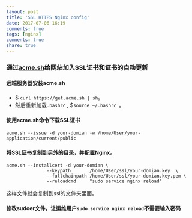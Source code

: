 ```yaml
---
layout: post
title: 'SSL HTTPS Nginx config'
date: 2017-07-06 16:19
comments: true
tags: [nginx]
comments: true
share: true
---
```

### 通过[acme.sh](https://github.com/Neilpang/acme.sh)给网站加入SSL证书和证书的自动更新

#### 远端服务器安装acme.sh

* $ `curl https://get.acme.sh | sh`。
* 然后重新加载`.bashrc` , $`source ~/.bashrc `。

#### 使用acme.sh命令下载SSL证书
`acme.sh --issue -d your-domian -w /home/User/your-application/current/public`

#### 将SSL证书复制到另外的目录，并配置Nginx。

```
acme.sh --installcert -d your-domian \
               --keypath       /home/User/ssl/your-domian.key  \
               --fullchainpath /home/User/ssl/your-domian.key.pem \
               --reloadcmd     "sudo service nginx reload"
```
这样文件就会复制到ssl的文件夹里面。

#### 修改sudoer文件，让运维用户`sudo service nginx reload`不需要输入密码

